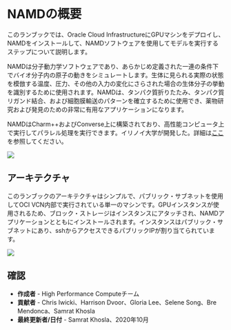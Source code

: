 # NAMDの概要

このランブックでは、Oracle Cloud InfrastructureにGPUマシンをデプロイし、NAMDをインストールして、NAMDソフトウェアを使用してモデルを実行するステップについて説明します。

NAMDは分子動力学ソフトウェアであり、あらかじめ定義された一連の条件下でバイオ分子内の原子の動きをシミュレートします。生体に見られる実際の状態を模倣する温度、圧力、その他の入力の変化にさらされた場合の生体分子の挙動を識別するために使用されます。NAMDは、タンパク質折りたたみ、タンパク質リガンド結合、および細胞膜輸送のパターンを確立するために使用でき、薬物研究および発見のための非常に有用なアプリケーションになります。

NAMDはCharm++およびConverse上に構築されており、高性能コンピュータ上で実行してパラレル処理を実行できます。イリノイ大学が開発した。詳細は[ここ](http://charm.cs.illinois.edu/research/moldyn)を参照してください。

![](./images/protein.gif)

## **アーキテクチャ**

このランブックのアーキテクチャはシンプルで、パブリック・サブネットを使用してOCI VCN内部で実行されている単一のマシンです。GPUインスタンスが使用されるため、ブロック・ストレージはインスタンスにアタッチされ、NAMDアプリケーションとともにインストールされます。インスタンスはパブリック・サブネットにあり、sshからアクセスできるパブリックIPが割り当てられています。

![](./images/arch-draft.png)

## 確認

*   **作成者** - High Performance Computeチーム
*   **貢献者** - Chris Iwicki、Harrison Dvoor、Gloria Lee、Selene Song、Bre Mendonca、Samrat Khosla
*   **最終更新者/日付** - Samrat Khosla、2020年10月